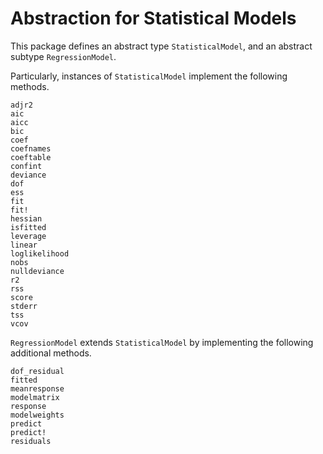 # Abstraction for Statistical Models

This package defines an abstract type `StatisticalModel`, and an abstract subtype `RegressionModel`.

Particularly, instances of `StatisticalModel` implement the following methods.

```@docs
adjr2
aic
aicc
bic
coef
coefnames
coeftable
confint
deviance
dof
ess
fit
fit!
hessian
isfitted
leverage
linear
loglikelihood
nobs
nulldeviance
r2
rss
score
stderr
tss
vcov
```

`RegressionModel` extends `StatisticalModel` by implementing the following additional methods.
```@docs
dof_residual
fitted
meanresponse
modelmatrix
response
modelweights
predict
predict!
residuals
```
